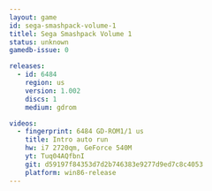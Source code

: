 ```yaml
---
layout: game
id: sega-smashpack-volume-1
titlel: Sega Smashpack Volume 1
status: unknown
gamedb-issue: 0

releases:
  - id: 6484
    region: us
    version: 1.002
    discs: 1
    medium: gdrom

videos:
  - fingerprint: 6484 GD-ROM1/1 us
    title: Intro auto run
    hw: i7 2720qm, GeForce 540M
    yt: Tuq04AQfbnI
    git: d59197f84353d7d2b746383e9277d9ed7c8c4053
    platform: win86-release
---
```

